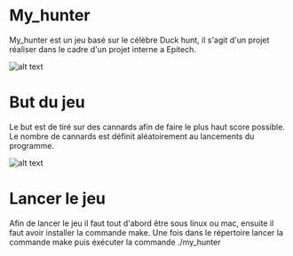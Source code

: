 # My_hunter
My_hunter est un jeu basé sur le célèbre Duck hunt, il s'agit d'un projet réaliser dans le cadre d'un projet interne a Epitech.

![alt text](https://zupimages.net/up/21/17/89z5.png)

# But du jeu
Le but est de tiré sur des cannards afin de faire le plus haut score possible. Le nombre de cannards est définit aléatoirement au lancements du programme.

![alt text](https://zupimages.net/up/21/17/560o.png)

# Lancer le jeu
Afin de lancer le jeu il faut tout d'abord être sous linux ou mac, ensuite il faut avoir installer la commande make.
Une fois dans le répertoire lancer la commande make puis éxécuter la commande ./my_hunter
